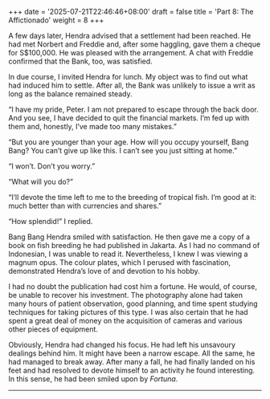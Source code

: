 +++
date = '2025-07-21T22:46:46+08:00'
draft = false
title = 'Part 8: The Affictionado'
weight = 8
+++

A few days later, Hendra advised that a settlement had been reached. He had met Norbert and Freddie and, after some haggling, gave  them a cheque for S$100,000. He was pleased with the arrangement. A chat with Freddie confirmed that the Bank, too, was satisfied.

In due course, I invited Hendra for lunch. My object was to find out what had induced him to settle. After all, the Bank was unlikely to issue a writ as long as the balance remained steady.

“I have my pride, Peter. I am not prepared to escape through the back door. And you see, I have decided to quit the financial markets. I’m fed up with them and, honestly, I’ve made too many mistakes.”

“But you are younger than your age. How will you occupy yourself, Bang Bang? You can’t give up like this. I can’t see you just sitting at home.”

“I won’t. Don’t you worry.”

“What will you do?”

“I’ll devote the time left to me to the breeding of tropical fish. I’m good at it: much better than with currencies and shares.”

“How splendid!” I replied.

Bang Bang Hendra smiled with satisfaction. He then gave me a copy of a book on fish breeding he had published in Jakarta. As I had no command of Indonesian, I was unable to read it. Nevertheless, I knew I was viewing a magnum opus. The colour plates, which I perused with fascination, demonstrated Hendra’s love of and devotion to his hobby.

I had no doubt the publication had cost him a fortune. He would, of course, be unable to recover his investment. The photography alone had taken many hours of patient observation, good planning, and time spent studying techniques for taking pictures of this type. I was also certain that he had spent a great deal of money on the acquisition of cameras and various other pieces of equipment.

Obviously, Hendra had changed his focus. He had left his unsavoury dealings behind him. It might have been a narrow escape. All the same, he had managed to break away. After many a fall, he had finally landed on his feet and had resolved to devote himself to an activity he found interesting. In this sense, he had been smiled upon by *Fortuna*.

****